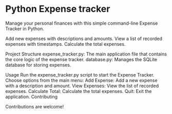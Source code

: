 # Python Expense tracker

Manage your personal finances with this simple command-line Expense Tracker in Python.

Add new expenses with descriptions and amounts.
View a list of recorded expenses with timestamps.
Calculate the total expenses.

Project Structure
expense_tracker.py: The main application file that contains the core logic of the expense tracker.
database.py: Manages the SQLite database for storing expenses.


Usage
Run the expense_tracker.py script to start the Expense Tracker.
Choose options from the main menu:
Add Expense: Add a new expense with a description and amount.
View Expenses: View the list of recorded expenses.
Calculate Total: Calculate the total expenses.
Quit: Exit the application.
Contributing
 

Contributions are welcome!

